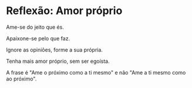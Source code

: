 # Reflexão: Amor próprio

Ame-se do jeito que és. 

Apaixone-se pelo que faz. 

Ignore as opiniões, forme a sua própria. 

Tenha mais amor próprio, sem ser egoísta. 

A frase é "Ame o próximo como a ti mesmo" e não "Ame a ti mesmo como ao próximo".

